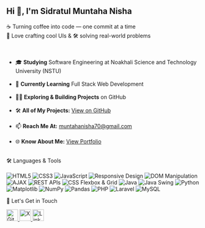 ## **Hi 👋, I'm Sidratul Muntaha Nisha**

☕ Turning coffee into code — one commit at a time  
🎨 Love crafting cool UIs & 🛠️ solving real-world problems

<br>
<ul>
  <li>🎓 <strong>Studying</strong> Software Engineering at Noakhali Science and Technology University (NSTU)</li><br>
  <li>🌱 <strong>Currently Learning</strong> Full Stack Web Development</li><br>
  <li>👨‍💻 <strong>Exploring & Building Projects</strong> on GitHub</li><br>
  <li>🛠 <strong>All of My Projects:</strong> <a href="https://github.com/nishagithub245" target="_blank">View on GitHub</a></li><br>
  <li>📫 <strong>Reach Me At:</strong> <a href="mailto:muntahanisha70@gmail.com">muntahanisha70@gmail.com</a></li><br>
  <li>🌐 <strong>Know About Me:</strong> <a href="https://github.com/nishagithub245/My_Portfolio" target="_blank">View Portfolio</a></li><br>
</ul>




🛠️ Languages & Tools
<br><br>
![HTML5](https://img.shields.io/badge/HTML5-E34F26?style=for-the-badge&logo=html5&logoColor=white)
![CSS3](https://img.shields.io/badge/CSS3-1572B6?style=for-the-badge&logo=css3&logoColor=white)
![JavaScript](https://img.shields.io/badge/JavaScript-F7DF1E?style=for-the-badge&logo=javascript&logoColor=black)
![Responsive Design](https://img.shields.io/badge/Responsive%20Design-2396F3?style=for-the-badge&logo=responsive&logoColor=white)
![DOM Manipulation](https://img.shields.io/badge/DOM_Manipulation-F7DF1E?style=for-the-badge&logo=javascript&logoColor=black)
![AJAX](https://img.shields.io/badge/AJAX-0054A6?style=for-the-badge&logo=javascript&logoColor=white)
![REST APIs](https://img.shields.io/badge/REST_APIs-6DB33F?style=for-the-badge&logo=api&logoColor=white)
![CSS Flexbox & Grid](https://img.shields.io/badge/Flexbox_&_Grid-1572B6?style=for-the-badge&logo=css3&logoColor=white)
![Java](https://img.shields.io/badge/Java-007396?style=for-the-badge&logo=java&logoColor=white)
![Java Swing](https://img.shields.io/badge/Java_Swing-007396?style=for-the-badge&logo=java&logoColor=white)
![Python](https://img.shields.io/badge/Python-3776AB?style=for-the-badge&logo=python&logoColor=white)
![Matplotlib](https://img.shields.io/badge/Matplotlib-11557C?style=for-the-badge&logo=python&logoColor=white)
![NumPy](https://img.shields.io/badge/NumPy-013243?style=for-the-badge&logo=python&logoColor=white)
![Pandas](https://img.shields.io/badge/Pandas-150458?style=for-the-badge&logo=python&logoColor=white)
![PHP](https://img.shields.io/badge/PHP-777BB4?style=for-the-badge&logo=php&logoColor=white)
![Laravel](https://img.shields.io/badge/Laravel-FF2D20?style=for-the-badge&logo=laravel&logoColor=white)
![MySQL](https://img.shields.io/badge/MySQL-4479A1?style=for-the-badge&logo=mysql&logoColor=white)


🤝 Let's Get in Touch

<!-- GitHub -->
<a href="https://github.com/nishagithub245" target="_blank">
  <img src="https://cdn.jsdelivr.net/gh/devicons/devicon/icons/github/github-original.svg" alt="GitHub" width="30" height="30">
</a>


<!-- X (Twitter) -->
<a href="https://x.com/MuntahaNisha" target="_blank">
  <img src="https://upload.wikimedia.org/wikipedia/commons/9/95/X_logo_2023.svg" alt="X" width="30" height="30">
</a>

<!-- LinkedIn -->
<a href="https://www.linkedin.com/in/sidratul-muntaha-nisha-936218253/" target="_blank">
  <img src="https://cdn.jsdelivr.net/gh/devicons/devicon/icons/linkedin/linkedin-original.svg" alt="LinkedIn" width="30" height="30">
</a>









